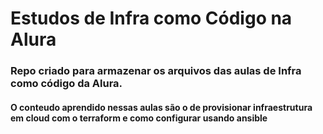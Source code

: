 # Estudos de Infra como Código na Alura

### Repo criado para armazenar os arquivos das aulas de Infra como código da Alura.



#### O conteudo aprendido nessas aulas são o de provisionar infraestrutura em cloud com o terraform e como configurar usando ansible 